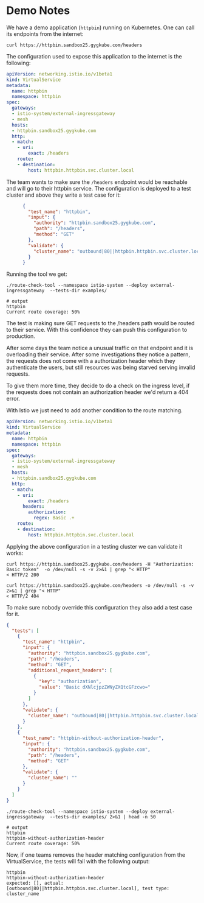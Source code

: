 # Demo Notes

We have a demo application (`httpbin`) running on Kubernetes. One can call its endpoints from the internet:

```shell
curl https://httpbin.sandbox25.gygkube.com/headers
```

The configuration used to expose this application to the internet is the following:

```yaml
apiVersion: networking.istio.io/v1beta1
kind: VirtualService
metadata:
  name: httpbin
  namespace: httpbin
spec:
  gateways:
  - istio-system/external-ingressgateway
  - mesh
  hosts:
  - httpbin.sandbox25.gygkube.com
  http:
  - match:
    - uri:
        exact: /headers
    route:
    - destination:
        host: httpbin.httpbin.svc.cluster.local
```

The team wants to make sure the `/headers` endpoint would be reachable and will go to their httpbin service. The configuration is deployed to a test cluster and above they write a test case for it:

```json
      {
        "test_name": "httpbin",
        "input": {
          "authority": "httpbin.sandbox25.gygkube.com",
          "path": "/headers",
          "method": "GET"
        },
        "validate": {
          "cluster_name": "outbound|80||httpbin.httpbin.svc.cluster.local",
        }
      }
```

Running the tool we get:

```shell
./route-check-tool --namespace istio-system --deploy external-ingressgateway  --tests-dir examples/

# output
httpbin
Current route coverage: 50%
```

The test is making sure GET requests to the /headers path would be routed to their service. With this confidence they can push this configuration to production.


After some days the team notice a unusual traffic on that endpoint and it is overloading their service. After some investigations they notice a pattern, the requests does not come with a authorization header which they authenticate the users, but still resources was being starved serving invalid requests.

To give them more time, they decide to do a check on the ingress level, if the requests does not contain an authorization header we'd return a 404 error.

With Istio we just need to add another condition to the route matching.


```yaml
apiVersion: networking.istio.io/v1beta1
kind: VirtualService
metadata:
  name: httpbin
  namespace: httpbin
spec:
  gateways:
  - istio-system/external-ingressgateway
  - mesh
  hosts:
  - httpbin.sandbox25.gygkube.com
  http:
  - match:
    - uri:
        exact: /headers
      headers:
        authorization:
          regex: Basic .+
    route:
    - destination:
        host: httpbin.httpbin.svc.cluster.local
```

Applying the above configuration in a testing cluster we can validate it works:

```shell
curl https://httpbin.sandbox25.gygkube.com/headers -H "Authorization: Basic token"  -o /dev/null -s -v 2>&1 | grep "< HTTP"
< HTTP/2 200

curl https://httpbin.sandbox25.gygkube.com/headers -o /dev/null -s -v 2>&1 | grep "< HTTP"
< HTTP/2 404

```
To make sure nobody override this configuration they also add a test case for it.

```json
{
  "tests": [
    {
      "test_name": "httpbin",
      "input": {
        "authority": "httpbin.sandbox25.gygkube.com",
        "path": "/headers",
        "method": "GET",
        "additional_request_headers": [
          {
            "key": "authorization",
            "value": "Basic dXNlcjpzZWNyZXQtcGFzcwo="
          }
        ]
      },
      "validate": {
        "cluster_name": "outbound|80||httpbin.httpbin.svc.cluster.local"
      }
    },
    {
      "test_name": "httpbin-without-authorization-header",
      "input": {
        "authority": "httpbin.sandbox25.gygkube.com",
        "path": "/headers",
        "method": "GET"
      },
      "validate": {
        "cluster_name": ""
      }
    }
  ]
}
```

```shell
./route-check-tool --namespace istio-system --deploy external-ingressgateway  --tests-dir examples/ 2>&1 | head -n 50

# output
httpbin
httpbin-without-authorization-header
Current route coverage: 50%
```

Now, if one teams removes the header matching configuration from the VirtualService, the tests will fail with the following output:

```shell
httpbin
httpbin-without-authorization-header
expected: [], actual: [outbound|80||httpbin.httpbin.svc.cluster.local], test type: cluster_name
```
